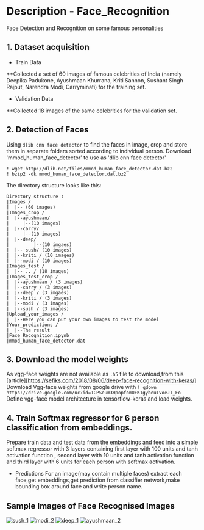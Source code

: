 # Description - Face_Recognition
Face Detection and Recognition on some famous personalities

## 1. Dataset acquisition
- Train Data

 **Collected a set of 60 images of famous celebrities of India (namely Deepika Padukone, Ayushmaan Khurrana, Kriti Sannon, Sushant Singh Rajput, Narendra Modi, Carryminati) for the training set.
-  Validation Data 

  **Collected 18 images of the same celebrities for the validation set.

## 2. Detection of Faces
Using ```dlib cnn face detector``` to find the faces in image, crop and store them in separate folders sorted according to individual person.
Download 'mmod_human_face_detector' to use as 'dlib cnn face detector'
```
! wget http://dlib.net/files/mmod_human_face_detector.dat.bz2 
! bzip2 -dk mmod_human_face_detector.dat.bz2
```
The directory structure looks like this:
```
Directory structure :
|Images /
|  |-- (60 images)
|Images_crop /
|  |--ayushmaan/
|     |--(10 images)
|  |--carry/ 
|     |--(10 images)
|  |--deep/ 
|         |--(10 imgaes)
|  |-- sush/ (10 images)
|  |--kriti / (10 images) 
|  |--modi / (10 images)
|Images_test / 
|  |-- .. / (18 images)
|Images_test_crop / 
|  |--ayushmaan / (3 images)
|  |--carry / (3 images)
|  |--deep / (3 imgaes)
|  |--kriti / (3 images)
|  |--modi / (3 images)
|  |--sush / (3 images) 
|Upload_your_images /
|  |--Here you can put your own images to test the model
|Your_predictions /
|  |--The result
|Face_Recognition.ipynb
|mmod_human_face_detector.dat
```
## 3. Download the model weights
As vgg-face weights are not available as ```.h5``` file to download,from this [article][https://sefiks.com/2018/08/06/deep-face-recognition-with-keras/]
Download Vgg-face weights from google drive with
```! gdown https://drive.google.com/uc?id=1CPSeum3HpopfomUEK1gybeuIVoeJT_Eo```
Define vgg-face model architecture in tensorflow-keras and load weights.

## 4. Train Softmax regressor for 6 person classification from embeddings.
Prepare train data and test data from the embeddings and feed into a simple softmax regressor with 3 layers containing first layer with 100 units and tanh activation function , second layer with 10 units and tanh activation function and third layer with 6 units for each person with softmax activation.
- Predictions
For an image(may contain multiple faces) extract each face,get embeddings,get prediction from classifier network,make bounding box around face and write person name.


## Sample Images of Face Recognised Images

![sush_1](https://user-images.githubusercontent.com/45651909/89097462-b62f6480-d3fc-11ea-971c-1deb9018b7eb.jpg)
![modi_2](https://user-images.githubusercontent.com/45651909/89097466-ba5b8200-d3fc-11ea-8823-5c9081e8f7e5.jpg)
![deep_1](https://user-images.githubusercontent.com/45651909/89097470-bc254580-d3fc-11ea-815d-b512c2b2a3f8.jpg)
![ayushmaan_2](https://user-images.githubusercontent.com/45651909/89097472-bdef0900-d3fc-11ea-905d-799b0a599cbb.jpg)
